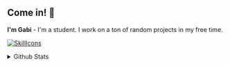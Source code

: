 ## Come in! 🏰
**I'm Gabi** - I'm a student. I work on a ton of random projects in my free time.

[![SkillIcons](https://skillicons.dev/icons?i=js,py,html,css,django,mysql,git,nginx,bootstrap,sublime,vscode,figma)](https://skillicons.dev)<br/>

<details>
  <summary>Github Stats</summary>
  
  <a href="#">![Github stats](https://github-readme-stats.vercel.app/api?username=gabrielafmaia&theme=dracula&count_private=true&hide_border=true&line_height=20)</a>
  <a href="#">![Top Langs](https://github-readme-stats.vercel.app/api/top-langs/?username=gabrielafmaia&layout=compact&theme=dracula&count_private=true&hide_border=true)</a>
</details>
